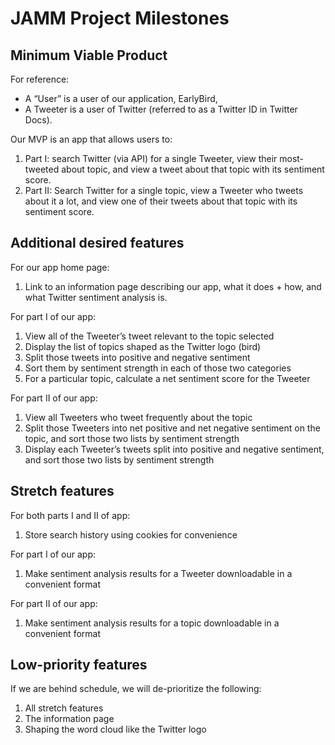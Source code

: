 # JAMM Project Milestones

## Minimum Viable Product
For reference:
* A “User” is a user of our application, EarlyBird,
* A Tweeter is a user of Twitter (referred to as a Twitter ID in Twitter Docs).

Our MVP is an app that allows users to:
1. Part I: search Twitter (via API) for a single Tweeter, view their most-tweeted about topic, and view a tweet about that topic with its sentiment score.
2. Part II: Search Twitter for a single topic, view a Tweeter who tweets about it a lot, and view one of their tweets about that topic with its sentiment score.

## Additional desired features
For our app home page:
1. Link to an information page describing our app, what it does + how, and what Twitter sentiment analysis is.

For part I of our app:
1. View all of the Tweeter’s tweet relevant to the topic selected
2. Display the list of topics shaped as the Twitter logo (bird)
3. Split those tweets into positive and negative sentiment
4. Sort them by sentiment strength in each of those two categories
5. For a particular topic, calculate a net sentiment score for the Tweeter

For part II of our app:
1. View all Tweeters who tweet frequently about the topic
2. Split those Tweeters into net positive and net negative sentiment on the topic, and sort those two lists by sentiment strength
3. Display each Tweeter’s tweets split into positive and negative sentiment, and sort those two lists by sentiment strength

## Stretch features
For both parts I and II of app:
1. Store search history using cookies for convenience

For part I of our app:
1. Make sentiment analysis results for a Tweeter downloadable in a convenient format

For part II of our app:
1. Make sentiment analysis results for a topic downloadable in a convenient format

## Low-priority features
If we are behind schedule, we will de-prioritize the following:
1. All stretch features
2. The information page
3. Shaping the word cloud like the Twitter logo
